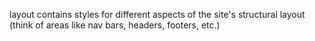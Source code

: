 layout contains styles for different aspects of the site's structural layout (think of areas like nav bars, headers, footers, etc.)
